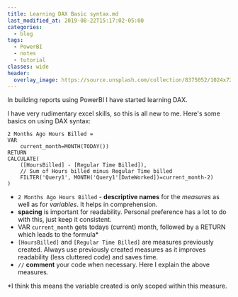 ```yaml
---
title: Learning DAX Basic syntax.md
last_modified_at: 2019-08-22T15:17:02-05:00
categories:
  - blog
tags:
  - PowerBI
  - notes
  - tutorial
classes: wide
header:
  overlay_image: https://source.unsplash.com/collection/8375052/1024x720
---
```


In building reports using PowerBI I have started learning DAX.

I have very rudimentary excel skills, so this is all new to me.
Here's some basics on using DAX syntax:
```DAX
2 Months Ago Hours Billed =
VAR
    current_month=MONTH(TODAY())
RETURN
CALCULATE(
    ([HoursBilled] - [Regular Time Billed]),
    // Sum of Hours billed minus Regular Time billed
    FILTER('Query1', MONTH('Query1'[DateWorked])=current_month-2)
)
```
 - `2 Months Ago Hours Billed` - __descriptive names__ for the _measures_ as well as for _variables_. It helps in comprehension.
 - __spacing__ is important for readability. Personal preference has a lot to do with this, just keep it consistent.
 - VAR `current_month` gets todays (current) month, followed by a RETURN which leads to the formula*
 - `[HoursBilled]` and `[Regular Time Billed]` are measures previously created. Always use previously created measures as it improves readability (less cluttered code) and saves time.
 - `//` __comment__ your code when necessary. Here I explain the above measures.

*I think this means the variable created is only scoped within this measure.

